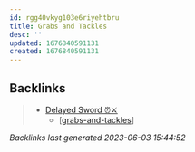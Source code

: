 ```yaml
---
id: rgg40vkyg103e6riyehtbru
title: Grabs and Tackles
desc: ''
updated: 1676840591131
created: 1676840591131
---
```


## Backlinks

> - [Delayed Sword ⏰⚔️](..\techniques\delayed-sword.md)
>   - [[grabs-and-tackles]]

_Backlinks last generated 2023-06-03 15:44:52_

[//begin]: # "Autogenerated link references for markdown compatibility"
[grabs-and-tackles]: grabs-and-tackles "Grabs and Tackles"
[//end]: # "Autogenerated link references"